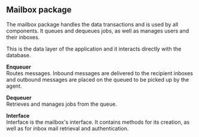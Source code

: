 ## Mailbox package

The mailbox package handles the data transactions and is used by all
components. It queues and dequeues jobs, as well as manages users and
their inboxes.

This is the data layer of the application and it interacts directly with 
the database.

__Enqueuer__  
Routes messages. Inbound messages are delivered to the recipient inboxes and outbound messages are placed on the queued to be picked up by the agent.

__Dequeuer__  
Retrieves and manages jobs from the queue.

__Interface__  
Interface is the mailbox's interface. It contains methods for its creation, as well as for inbox mail retrieval and authentication.
